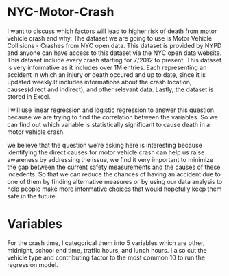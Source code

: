 # NYC-Motor-Crash

I want to discuss which factors will lead to higher risk of death from motor vehicle crash and why.
The dataset we are going to use is Motor Vehicle Collisions - Crashes from NYC open data. This dataset is provided by NYPD and anyone can have access to this dataset 
via the NYC open data website. This dataset include every crash starting for 7/2012 to present. This dataset is very informative as it includes over 1M entries. 
Each representing an accident in which an injury or death occured and up to date, since it is updated weekly.It includes informations about the crash location, 
causes(direct and indirect), and other relevant data. Lastly, the dataset is stored in Excel.

I will use linear regression and logistic regression to answer this question because we are trying to find the correlation between the variables. So we can find out which
variable is statistically significant to cause death in a motor vehicle crash. 

we believe that the question we’re asking here is interesting because identifying the direct causes for motor vehicle crash can help us raise awareness by addressing 
the issue, we find it very important to minimize the gap between the current safety measurements and the causes of these incedents. So that we can reduce the chances of 
having an accident due to one of them by finding alternative measures or by using our data analysis to help people make more informative choices that would hopefully keep
them safe in the future.

# Variables
For the crash time, I categorical them into 5 variables which are other, midnight, school end time, traffic hours, and lunch hours. I also cut the vehicle type and contributing factor to the most common 10 to run the regression model.
